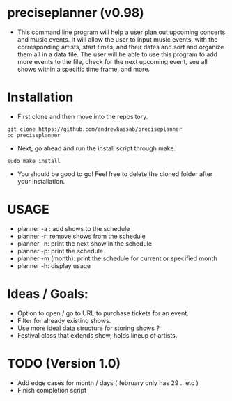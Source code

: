 # preciseplanner (v0.98)
- This command line program will help a user plan out upcoming 
concerts and music events. It will allow the user to input music 
events, with the corresponding artists, start times, and their 
dates and sort and organize them all in a data file. The user will 
be able to use this program to add more events to the file, check 
for the next upcoming event, see all shows within a specific time 
frame, and more.

# Installation 
- First clone and then move into the repository.
```
git clone https://github.com/andrewkassab/preciseplanner
cd preciseplanner
```
- Next, go ahead and run the install script through make.
```
sudo make install
```
- You should be good to go! Feel free to delete the cloned folder after 
your installation.

# USAGE
- planner -a : add shows to the schedule
- planner -r: remove shows from the schedule
- planner -n: print the next show in the schedule
- planner -p: print the schedule
- planner -m (month): print the schedule for current or specified month
- planner -h: display usage
  
# Ideas / Goals:
- Option to open / go to URL to purchase tickets for an event.
- Filter for already existing shows.
- Use more ideal data structure for storing shows ?
- Festival class that extends show, holds lineup of artists. 

# TODO (Version 1.0)
- Add edge cases for month / days ( february only has 29 .. etc )
- Finish completion script
